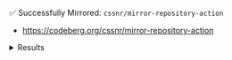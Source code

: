 ✅ Successfully Mirrored: `cssnr/mirror-repository-action`

- https://codeberg.org/cssnr/mirror-repository-action

<details><summary>Results</summary>

```text
remote:
remote: Create a new pull request for 'updates':
remote:   https://codeberg.org/cssnr/mirror-repository-action/compare/master...updates
remote:
To https://codeberg.org/cssnr/mirror-repository-action
   eaadc3f..da84f34  origin/updates -> updates
```

</details>
